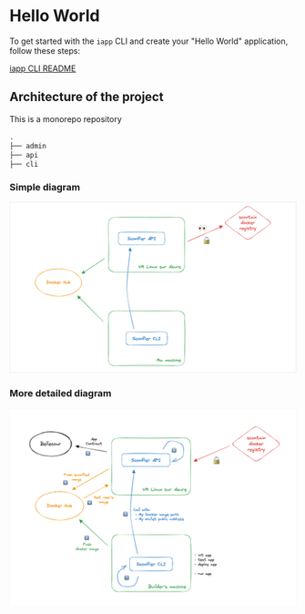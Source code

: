 # Hello World

To get started with the `iapp` CLI and create your "Hello World" application,
follow these steps:

[iapp CLI README](./cli/README.md)

## Architecture of the project

This is a monorepo repository

```
.
├── admin
├── api
├── cli
```

### Simple diagram

![Simple architecture diagram](quick-archi-diagram.png)

### More detailed diagram

![Detailed architecture diagram](archi-diagram.png)

